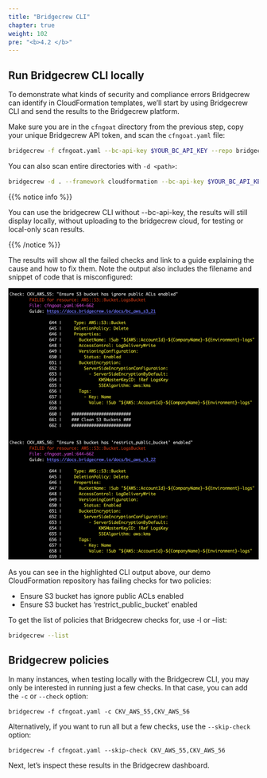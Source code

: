 ```yaml
---
title: "Bridgecrew CLI"
chapter: true
weight: 102
pre: "<b>4.2 </b>"
---
```


## Run Bridgecrew CLI locally

To demonstrate what kinds of security and compliance errors Bridgecrew can identify in CloudFormation templates, we’ll start by using Bridgecrew CLI and send the results to the Bridgecrew platform.

Make sure you are in the `cfngoat` directory from the previous step, copy your unique Bridgecrew API token, and scan the `cfngoat.yaml` file:


```bash
bridgecrew -f cfngoat.yaml --bc-api-key $YOUR_BC_API_KEY --repo bridgecrewio/cfngoat
```

You can also scan entire directories with `-d <path>`:

```bash
bridgecrew -d . --framework cloudformation --bc-api-key $YOUR_BC_API_KEY --repo bridgecrewio/cfngoat
```

{{% notice info %}}
<p style='text-align: left;'>
You can use the bridgecrew CLI without --bc-api-key, the results will still display locally, without uploading to the bridgecrew cloud, for testing or local-only scan results.
</p>
{{% /notice %}}

The results will show all the failed checks and link to a guide explaining the cause and how to fix them. Note the output also includes the filename and snippet of code that is misconfigured:

![Highligting bridgecrew CLI policies](./images/highlight_cli_policies.png)

As you can see in the highlighted CLI output above, our demo CloudFormation repository has failing checks for two policies:
- Ensure S3 bucket has ignore public ACLs enabled
- Ensure S3 bucket has ‘restrict_public_bucket’ enabled

To get the list of policies that Bridgecrew checks for, use -l or –list:

```bash
bridgecrew --list
```

## Bridgecrew policies

In many instances, when testing locally with the Bridgecrew CLI, you may only be interested in running just a few checks. In that case, you can add the `-c` or `--check` option:


```
bridgecrew -f cfngoat.yaml -c CKV_AWS_55,CKV_AWS_56
```

Alternatively, if you want to run all but a few checks, use the `--skip-check` option: 


```
bridgecrew -f cfngoat.yaml --skip-check CKV_AWS_55,CKV_AWS_56 
```

Next, let’s inspect these results in the Bridgecrew dashboard.

